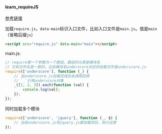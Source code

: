 #### learn_requireJS

[参考链接](http://www.ruanyifeng.com/blog/2012/11/require_js.html)

加载`require.js`，`data-main`标识入口文件，比如入口文件是`main.js`。值是`main`（省略后缀`js`）

```html
<script src="require.js" data-main="main"></script>
```

main.js:

```javascript
// require第一个参数为一个数组，数组的元素是模块名
// 它和文件名是一致的，比如模块名underscore对应的加载文件是underscore.js
require(['underscore'], function (_) {
    // 当underscore.js加载完成后会调用回调
    // `_`引用underscore对象
    _([1, 2, 3]).each(function (val) {
        console.log(val);
    });
});
```

同时加载多个模块

```javascript
require(['underscore', 'jquery'], function (_, $) {
    // 当前underscore.js和jquery.js都加载完后，执行这里
});
```




